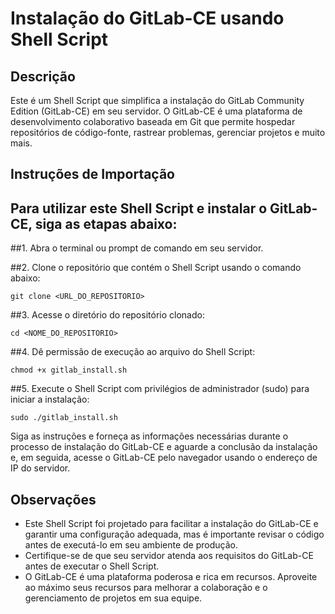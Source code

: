 # Instalação do GitLab-CE usando Shell Script

## Descrição

Este é um Shell Script que simplifica a instalação do GitLab Community Edition (GitLab-CE) em seu servidor. O GitLab-CE é uma plataforma de desenvolvimento colaborativo baseada em Git que permite hospedar repositórios de código-fonte, rastrear problemas, gerenciar projetos e muito mais.

## Instruções de Importação

## Para utilizar este Shell Script e instalar o GitLab-CE, siga as etapas abaixo:

##1. Abra o terminal ou prompt de comando em seu servidor.

##2. Clone o repositório que contém o Shell Script usando o comando abaixo:

`git clone <URL_DO_REPOSITORIO>`


##3. Acesse o diretório do repositório clonado:

`cd <NOME_DO_REPOSITORIO>`

##4. Dê permissão de execução ao arquivo do Shell Script:

`chmod +x gitlab_install.sh`


##5. Execute o Shell Script com privilégios de administrador (sudo) para iniciar a instalação:

`sudo ./gitlab_install.sh`

Siga as instruções e forneça as informações necessárias durante o processo de instalação do GitLab-CE e aguarde a conclusão da instalação e, em seguida, acesse o GitLab-CE pelo navegador usando o endereço de IP do servidor.

## Observações
- Este Shell Script foi projetado para facilitar a instalação do GitLab-CE e garantir uma configuração adequada, mas é importante revisar o código antes de executá-lo em seu ambiente de produção.
- Certifique-se de que seu servidor atenda aos requisitos do GitLab-CE antes de executar o Shell Script.
- O GitLab-CE é uma plataforma poderosa e rica em recursos. Aproveite ao máximo seus recursos para melhorar a colaboração e o gerenciamento de projetos em sua equipe.
